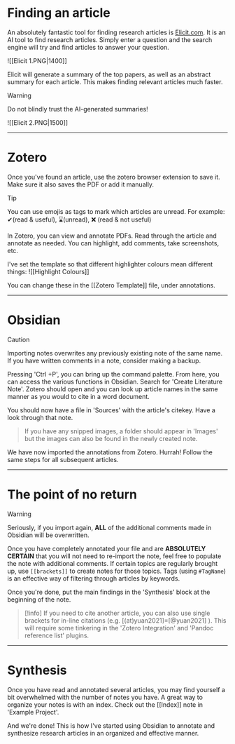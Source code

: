# Finding an article
An absolutely fantastic tool for finding research articles is [Elicit.com](https://elicit.com/). It is an AI tool to find research articles. Simply enter a question and the search engine will try and find articles to answer your question.

![[Elicit 1.PNG|1400]]

Elicit will generate a summary of the top papers, as well as an abstract summary for each article. This makes finding relevant articles much faster. 

>[!warning]
>Do not blindly trust the AI-generated summaries!

![[Elicit 2.PNG|1500]]

---
# Zotero
Once you've found an article, use the zotero browser extension to save it. Make sure it also saves the PDF or add it manually.

>[!tip]
>You can use emojis as tags to mark which articles are unread. For example: ✔(read & useful), ⌛(unread), ❌ (read & not useful)

In Zotero, you can view and annotate PDFs. Read through the article and annotate as needed. You can highlight, add comments, take screenshots, etc.

I've set the template so that different highlighter colours mean different things:
![[Highlight Colours]]

You can change these in the [[Zotero Template]] file, under annotations.

---
# Obsidian

>[!caution]
>Importing notes overwrites any previously existing note of the same name. If you have written comments in a note, consider making a backup.
>

Pressing 'Ctrl +P', you can bring up the command palette. From here, you can access the various functions in Obsidian. Search for 'Create Literature Note'. Zotero should open and you can look up article names in the same manner as you would to cite in a word document.

You should now have a file in 'Sources' with the article's citekey. Have a look through that note. 
>If you have any snipped images, a folder should appear in 'Images' but the images can also be found in the newly created note.

We have now imported the annotations from Zotero. Hurrah! Follow the same steps for all subsequent articles.

---
# The point of no return

>[!warning] 
>Seriously, if you import again, **ALL** of the additional comments made in Obsidian will be overwritten. 

Once you have completely annotated your file and are **ABSOLUTELY CERTAIN** that you will not need to re-import the note, feel free to populate the note with additional comments. If certain topics are regularly brought up, use `[[brackets]]` to create notes for those topics. Tags (using `#TagName`) is an effective way of filtering through articles by keywords. 

Once you're done, put the main findings in the 'Synthesis' block at the beginning of the note.

>[!info] 
>If you need to cite another article, you can also use single brackets for in-line citations (e.g. [(at)yuan2021]=[@yuan2021] ). This will require some tinkering in the 'Zotero Integration' and 'Pandoc reference list' plugins.

--- 
# Synthesis
Once you have read and annotated several articles, you may find yourself a bit overwhelmed with the number of notes you have. A great way to organize your notes is with an index. Check out the [[Index]] note in 'Example Project'.

And we're done! This is how I've started using Obsidian to annotate and synthesize research articles in an organized and effective manner. 
